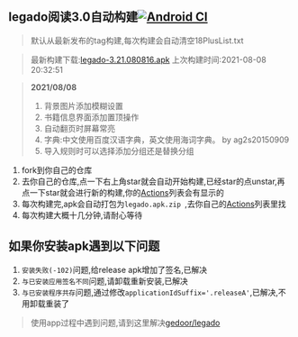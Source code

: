 ## legado阅读3.0自动构建[![Android CI](https://github.com/10bits/gedoor-Build/workflows/Android%20CI/badge.svg)](https://github.com/10bits/gedoor-Build/actions)

> 默认从最新发布的tag构建,每次构建会自动清空18PlusList.txt

> 最新构建下载:[legado-3.21.080816.apk](https://github.com/rainard/gedoor-Build/releases/download/legado-3.21.080816/legado-3.21.080816.apk) 上次构建时间:2021-08-08 20:32:51
<!--start-->
> **2021/08/08**
> 
> 1. 背景图片添加模糊设置
> 2. 书籍信息界面添加置顶操作
> 3. 自动翻页时屏幕常亮
> 4. 字典:中文使用百度汉语字典，英文使用海词字典。 by ag2s20150909
> 5. 导入规则时可以选择添加分组还是替换分组
<!--end-->
  
1. fork到你自己的仓库
2. 去你自己的仓库,点一下右上角star就会自动开始构建,已经star的点unstar,再点一下star就会进行新的构建,你的[Actions](https://github.com/10bits/gedoor-Build/actions)列表会有显示的
3. 每次构建完,apk会自动打包为`legado.apk.zip
`,去你自己的[Actions](https://github.com/10bits/gedoor-Build/actions)列表里找
4. 每次构建大概十几分钟,请耐心等待

## 如果你安装apk遇到以下问题

1. `安装失败(-102)`问题,给release apk增加了签名,已解决
2. `与已安装应用签名不同`问题,请卸载重新安装,已解决
3. `与已安装程序共存`问题,通过修改`applicationIdSuffix='.releaseA'`,已解决,不用卸载重装了
> 使用app过程中遇到问题,请到这里解决[gedoor/legado](https://github.com/gedoor/legado/issues)

